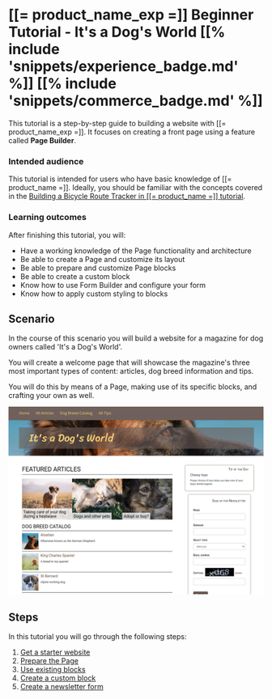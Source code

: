 # [[= product_name_exp =]] Beginner Tutorial - It's a Dog's World [[% include 'snippets/experience_badge.md' %]] [[% include 'snippets/commerce_badge.md' %]]

This tutorial is a step-by-step guide to building a website with [[= product_name_exp =]].
It focuses on creating a front page using a feature called **Page Builder**. 

### Intended audience

This tutorial is intended for users who have basic knowledge of [[= product_name =]].
Ideally, you should be familiar with the concepts covered in the [Building a Bicycle Route Tracker in [[= product_name =]] tutorial](../platform_beginner/building_a_bicycle_route_tracker_in_ez_platform.md).

### Learning outcomes

After finishing this tutorial, you will:

- Have a working knowledge of the Page functionality and architecture
- Be able to create a Page and customize its layout
- Be able to prepare and customize Page blocks
- Be able to create a custom block
- Know how to use Form Builder and configure your form
- Know how to apply custom styling to blocks

## Scenario

In the course of this scenario you will build a website for a magazine for dog owners called 'It's a Dog's World'.

You will create a welcome page that will showcase the magazine's three most important types of content: articles, dog breed information and tips.

You will do this by means of a Page, making use of its specific blocks, and crafting your own as well.

![It's a Dog's World - final result](img/enterprise_tut_main_screen.png "It's a Dog's World - final result")

## Steps

In this tutorial you will go through the following steps:

1. [Get a starter website](1_get_a_starter_website.md)
1. [Prepare the Page](2_prepare_the_landing_page.md)
1. [Use existing blocks](3_use_existing_blocks.md)
1. [Create a custom block](4_create_a_custom_block.md)
1. [Create a newsletter form](5_create_newsletter_form.md)
